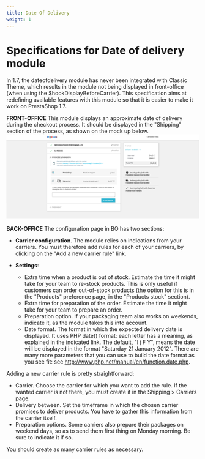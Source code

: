 ```yaml
---
title: Date Of Delivery
weight: 1
---
```

# Specifications for Date of delivery module #

In 1.7, the dateofdelivery module has never been integrated with Classic Theme, which results in the module not being displayed in front-office (when using the $hookDisplayBeforeCarrier).
This specification aims at redefining available features with this module so that it is easier to make it work on PrestaShop 1.7.

**FRONT-OFFICE**
This module displays an approximate date of delivery during the checkout process.
It should be displayed in the "Shipping" section of the process, as shown on the mock up below.
![Date of Delivery module](/img/Dateofdeliverymodule.png.jpg)

**BACK-OFFICE**
The configuration page in BO has two sections:

- **Carrier configuration**. The module relies on indications from your carriers. You must therefore add rules for each of your carriers, by clicking on the "Add a new carrier rule" link.

- **Settings**:
    - Extra time when a product is out of stock. Estimate the time it might take for your team to re-stock products. This is only useful if customers can order out-of-stock products (the option for this is in the "Products" preference page, in the "Products stock" section).
    - Extra time for preparation of the order. Estimate the time it might take for your team to prepare an order.
    - Preparation option. If your packaging team also works on weekends, indicate it, as the module takes this into account.
    - Date format. The format in which the expected delivery date is displayed. It uses PHP date() format: each letter has a meaning, as explained in the indicated link. The default, "l j F Y", means the date will be displayed in the format "Saturday 21 January 2012". There are many more parameters that you can use to build the date format as you see fit: see http://www.php.net/manual/en/function.date.php.

Adding a new carrier rule is pretty straightforward:

- Carrier. Choose the carrier for which you want to add the rule. If the wanted carrier is not there, you must create it in the Shipping > Carriers page.
- Delivery between. Set the timeframe in which the chosen carrier promises to deliver products. You have to gather this information from the carrier itself.
- Preparation options. Some carriers also prepare their packages on weekend days, so as to send them first thing on Monday morning. Be sure to indicate it if so.

You should create as many carrier rules as necessary.
